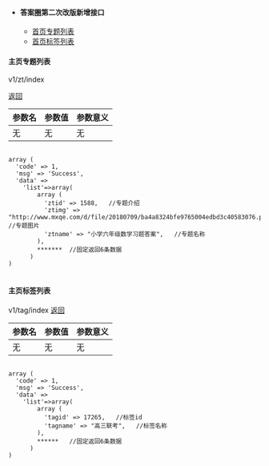 * #### 答案圈第二次改版新增接口
  * [首页专题列表](#主页专题列表)
  * [首页标签列表](#主页标签列表)

#### 主页专题列表    
v1/zt/index

[返回](#答案圈第二次改版新增接口)

参数名|参数值|参数意义
---|---|---
无| 无| 无

<pre>
<code>
array (
  'code' => 1,
  'msg' => 'Success',
  'data' =>
    'list'=>array(
        array (
          'ztid' => 1588,   //专题介绍
          'ztimg' => "http://www.mxqe.com/d/file/20180709/ba4a8324bfe9765004edbd3c40583076.png",  //专题图片
          'ztname' => "小学六年级数学习题答案",   //专题名称
        ),  
        *******  //固定返回6条数据  
      )
)
</code>
</pre>


#### 主页标签列表    
v1/tag/index
[返回](#答案圈第二次改版新增接口)

参数名|参数值|参数意义
---|---|---
无| 无| 无

<pre>
<code>
array (
  'code' => 1,
  'msg' => 'Success',
  'data' =>
    'list'=>array(
        array (
          'tagid' => 17265,   //标签id
          'tagname' => "高三联考",   //标签名称
        ),
        ******   //固定返回6条数据    
      )
)
</code>
</pre>
